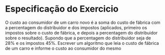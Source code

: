 # Especificação do Exercicio

O custo ao consumidor de um carro novo é a soma do custo de fábrica com a percentagem do distribuidor e dos 
impostos (aplicados, primeiro os impostos sobre o custo de fábrica, e depois a percentagem do distribuidor sobre o 
resultado). Supondo que a percentagem do distribuidor seja de 28% e os impostos 45%. Escrever um algoritmo que 
leia o custo de fábrica de um carro e informe o custo ao consumidor do mesmo